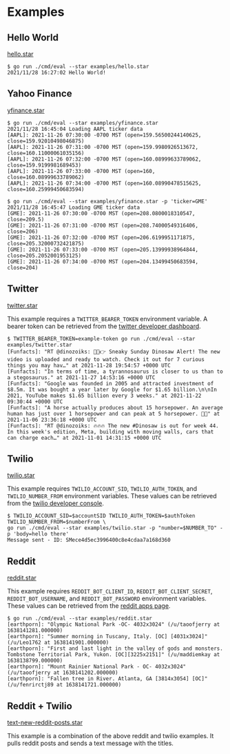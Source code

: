 # Examples

## Hello World

[hello.star](./hello.star)

```console
$ go run ./cmd/eval --star examples/hello.star
2021/11/28 16:27:02 Hello World!
```

## Yahoo Finance

[yfinance.star](./yfinance.star)

```console
$ go run ./cmd/eval --star examples/yfinance.star
2021/11/28 16:45:04 Loading AAPL ticker data
[AAPL]: 2021-11-26 07:30:00 -0700 MST (open=159.56500244140625, close=159.92010498046875)
[AAPL]: 2021-11-26 07:31:00 -0700 MST (open=159.9980926513672, close=160.11000061035156)
[AAPL]: 2021-11-26 07:32:00 -0700 MST (open=160.08999633789062, close=159.9199981689453)
[AAPL]: 2021-11-26 07:33:00 -0700 MST (open=160, close=160.08999633789062)
[AAPL]: 2021-11-26 07:34:00 -0700 MST (open=160.08990478515625, close=160.25999450683594)
```

```console
$ go run ./cmd/eval --star examples/yfinance.star -p 'ticker=GME'
2021/11/28 16:45:47 Loading GME ticker data
[GME]: 2021-11-26 07:30:00 -0700 MST (open=208.0800018310547, close=209.5)
[GME]: 2021-11-26 07:31:00 -0700 MST (open=208.74000549316406, close=206)
[GME]: 2021-11-26 07:32:00 -0700 MST (open=206.6199951171875, close=205.32000732421875)
[GME]: 2021-11-26 07:33:00 -0700 MST (open=205.13999938964844, close=205.2052001953125)
[GME]: 2021-11-26 07:34:00 -0700 MST (open=204.13499450683594, close=204)
```

## Twitter

[twitter.star](./twitter.star)

This example requires a `TWITTER_BEARER_TOKEN` environment variable. A bearer
token can be retrieved from the [twitter developer
dashboard](https://developer.twitter.com/en/portal/dashboard).

```console
$ TWITTER_BEARER_TOKEN=example-token go run ./cmd/eval --star examples/twitter.star
[Funfacts]: "RT @dinozoiks: 👀🚨👉 Sneaky Sunday Dinosaw Alert! The new video is uploaded and ready to watch. Check it out for 7 curious things you may hav…" at 2021-11-28 19:54:57 +0000 UTC
[Funfacts]: "In terms of time, a tyrannosaurus is closer to us than to a stegosaurus." at 2021-11-27 14:53:16 +0000 UTC
[Funfacts]: "Google was founded in 2005 and attracted investment of $8.5m. It was bought a year later by Google for $1.65 billion.\n\nIn 2021, YouTube makes $1.65 billion every 3 weeks." at 2021-11-22 09:30:44 +0000 UTC
[Funfacts]: "A horse actually produces about 15 horsepower. An average human has just over 1 horsepower and can peak at 5 horsepower. 🐴💪" at 2021-11-06 23:36:18 +0000 UTC
[Funfacts]: "RT @dinozoiks: 🔥🔥🔥 The new #Dinosaw is out for week 44. In this week's edition, Meta, building with moving walls, cars that can charge each…" at 2021-11-01 14:31:15 +0000 UTC
```

## Twilio

[twilio.star](./twilio.star)

This example requires `TWILIO_ACCOUNT_SID`, `TWILIO_AUTH_TOKEN`, and `TWILIO_NUMBER_FROM` environment variables. These values can be retrieved from the [twilio developer
console](https://console.twilio.com/).

```console
$ TWILIO_ACCOUNT_SID=$accountSID TWILIO_AUTH_TOKEN=$authToken TWILIO_NUMBER_FROM=$numberFrom \
go run ./cmd/eval --star examples/twilio.star -p "number=$NUMBER_TO" -p 'body=hello there'
Message sent - ID: SMece4d5ec3996400c8e4cdaa7a168d360
```

## Reddit

[reddit.star](./reddit.star)

This example requires `REDDIT_BOT_CLIENT_ID`, `REDDIT_BOT_CLIENT_SECRET`, `REDDIT_BOT_USERNAME`, and `REDDIT_BOT_PASSWORD` environment variables. These values can be retrieved from the [reddit apps
page](https://old.reddit.com/prefs/apps/).

```console
$ go run ./cmd/eval --star examples/reddit.star
[earthporn]: "Olympic National Park -OC- 4032x3024" (/u/taoofjerry at 1638141281.000000)
[earthporn]: "Summer morning in Tuscany, Italy. [OC] [4031x3024]" (/u/Leo1762 at 1638141901.000000)
[earthporn]: "First and last light in the valley of gods and monsters. Tombstone Territorial Park, Yukon. [OC][3225x2151]" (/u/maddiemkay at 1638138799.000000)
[earthporn]: "Mount Rainier National Park - OC- 4032x3024" (/u/taoofjerry at 1638141202.000000)
[earthporn]: "Fallen tree in River. Atlanta, GA [3814x3054] [OC]" (/u/fenrirctj89 at 1638141721.000000)
```

## Reddit + Twilio

[text-new-reddit-posts.star](./text-new-reddit-posts.star)

This example is a combination of the above reddit and twilio examples. It pulls reddit posts and sends a text message with the titles.
